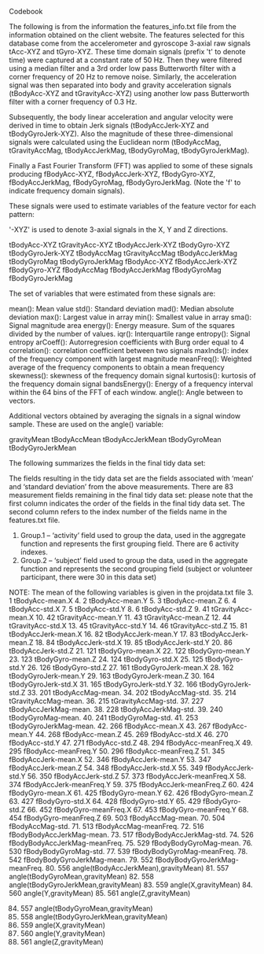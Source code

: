 Codebook

The following is from the information the features_info.txt file from the information obtained on the client website.
The features selected for this database come from the accelerometer and gyroscope 3-axial raw signals tAcc-XYZ and tGyro-XYZ. These time domain signals (prefix 't' to denote time) were captured at a constant rate of 50 Hz. Then they were filtered using a median filter and a 3rd order low pass Butterworth filter with a corner frequency of 20 Hz to remove noise. Similarly, the acceleration signal was then separated into body and gravity acceleration signals (tBodyAcc-XYZ and tGravityAcc-XYZ) using another low pass Butterworth filter with a corner frequency of 0.3 Hz. 

Subsequently, the body linear acceleration and angular velocity were derived in time to obtain Jerk signals (tBodyAccJerk-XYZ and tBodyGyroJerk-XYZ). Also the magnitude of these three-dimensional signals were calculated using the Euclidean norm (tBodyAccMag, tGravityAccMag, tBodyAccJerkMag, tBodyGyroMag, tBodyGyroJerkMag). 

Finally a Fast Fourier Transform (FFT) was applied to some of these signals producing fBodyAcc-XYZ, fBodyAccJerk-XYZ, fBodyGyro-XYZ, fBodyAccJerkMag, fBodyGyroMag, fBodyGyroJerkMag. (Note the 'f' to indicate frequency domain signals). 

These signals were used to estimate variables of the feature vector for each pattern:  

'-XYZ' is used to denote 3-axial signals in the X, Y and Z directions.

tBodyAcc-XYZ
tGravityAcc-XYZ
tBodyAccJerk-XYZ
tBodyGyro-XYZ
tBodyGyroJerk-XYZ
tBodyAccMag
tGravityAccMag
tBodyAccJerkMag
tBodyGyroMag
tBodyGyroJerkMag
fBodyAcc-XYZ
fBodyAccJerk-XYZ
fBodyGyro-XYZ
fBodyAccMag
fBodyAccJerkMag
fBodyGyroMag
fBodyGyroJerkMag


The set of variables that were estimated from these signals are: 

mean(): Mean value
std(): Standard deviation
mad(): Median absolute deviation 
max(): Largest value in array
min(): Smallest value in array
sma(): Signal magnitude area
energy(): Energy measure. Sum of the squares divided by the number of values. 
iqr(): Interquartile range 
entropy(): Signal entropy
arCoeff(): Autorregresion coefficients with Burg order equal to 4
correlation(): correlation coefficient between two signals
maxInds(): index of the frequency component with largest magnitude
meanFreq(): Weighted average of the frequency components to obtain a mean frequency
skewness(): skewness of the frequency domain signal 
kurtosis(): kurtosis of the frequency domain signal 
bandsEnergy(): Energy of a frequency interval within the 64 bins of the FFT of each window.
angle(): Angle between to vectors.

Additional vectors obtained by averaging the signals in a signal window sample. These are used on the angle() variable:

gravityMean
tBodyAccMean
tBodyAccJerkMean
tBodyGyroMean
tBodyGyroJerkMean

The following summarizes the fields in the final tidy data set:

The fields resulting in the tidy data set are the fields associated with ‘mean’ and ‘standard deviation’ from the above measurements.  There are 83 measurement fields remaining in the final tidy data set:  please note that the first column indicates the order of the fields in the final tidy data set.  The second column refers to the index number of the fields name in the features.txt file.

1.	Group.1 – ‘activity’ field used to group the data, used in the aggregate function and represents the first grouping field.  There are 6 activity indexes.
2.	Group.2 – ‘subject’ field used to group the data, used in the aggregate function and represents the second grouping field (subject or volunteer participant, there were 30 in this data set)

NOTE:  The mean of the following variables is given in the projdata.txt file
3.	1 tBodyAcc-mean.X
4.	2 tBodyAcc-mean.Y
5.	3 tBodyAcc-mean.Z
6.	4 tBodyAcc-std.X
7.	5 tBodyAcc-std.Y
8.	6 tBodyAcc-std.Z
9.	41 tGravityAcc-mean.X
10.	42 tGravityAcc-mean.Y
11.	43 tGravityAcc-mean.Z
12.	44 tGravityAcc-std.X
13.	45 tGravityAcc-std.Y
14.	46 tGravityAcc-std.Z
15.	81 tBodyAccJerk-mean.X
16.	82 tBodyAccJerk-mean.Y
17.	83 tBodyAccJerk-mean.Z
18.	84 tBodyAccJerk-std.X
19.	85 tBodyAccJerk-std.Y
20.	86 tBodyAccJerk-std.Z
21.	121 tBodyGyro-mean.X
22.	122 tBodyGyro-mean.Y
23.	123 tBodyGyro-mean.Z
24.	124 tBodyGyro-std.X
25.	125 tBodyGyro-std.Y
26.	126 tBodyGyro-std.Z
27.	161 tBodyGyroJerk-mean.X
28.	162 tBodyGyroJerk-mean.Y
29.	163 tBodyGyroJerk-mean.Z
30.	164 tBodyGyroJerk-std.X
31.	165 tBodyGyroJerk-std.Y
32.	166 tBodyGyroJerk-std.Z
33.	201 tBodyAccMag-mean.
34.	202 tBodyAccMag-std.
35.	214 tGravityAccMag-mean.
36.	215 tGravityAccMag-std.
37.	227 tBodyAccJerkMag-mean.
38.	228 tBodyAccJerkMag-std.
39.	240 tBodyGyroMag-mean.
40.	241 tBodyGyroMag-std.
41.	253 tBodyGyroJerkMag-mean.
42.	266 fBodyAcc-mean.X
43.	267 fBodyAcc-mean.Y
44.	268 fBodyAcc-mean.Z
45.	269 fBodyAcc-std.X
46.	270 fBodyAcc-std.Y
47.	271 fBodyAcc-std.Z
48.	294 fBodyAcc-meanFreq.X
49.	295 fBodyAcc-meanFreq.Y
50.	296 fBodyAcc-meanFreq.Z
51.	345 fBodyAccJerk-mean.X
52.	346 fBodyAccJerk-mean.Y
53.	347 fBodyAccJerk-mean.Z
54.	348 fBodyAccJerk-std.X
55.	349 fBodyAccJerk-std.Y
56.	350 fBodyAccJerk-std.Z
57.	373 fBodyAccJerk-meanFreq.X
58.	374 fBodyAccJerk-meanFreq.Y
59.	375 fBodyAccJerk-meanFreq.Z
60.	424 fBodyGyro-mean.X
61.	425 fBodyGyro-mean.Y
62.	426 fBodyGyro-mean.Z
63.	427 fBodyGyro-std.X
64.	428 fBodyGyro-std.Y
65.	429 fBodyGyro-std.Z
66.	452 fBodyGyro-meanFreq.X
67.	453 fBodyGyro-meanFreq.Y
68.	454 fBodyGyro-meanFreq.Z
69.	503 fBodyAccMag-mean.
70.	504 fBodyAccMag-std.
71.	513 fBodyAccMag-meanFreq.
72.	516 fBodyBodyAccJerkMag-mean.
73.	517 fBodyBodyAccJerkMag-std.
74.	526 fBodyBodyAccJerkMag-meanFreq.
75.	529 fBodyBodyGyroMag-mean.
76.	530 fBodyBodyGyroMag-std.
77.	539 fBodyBodyGyroMag-meanFreq.
78.	542 fBodyBodyGyroJerkMag-mean.
79.	552 fBodyBodyGyroJerkMag-meanFreq.
80.	556 angle(tBodyAccJerkMean),gravityMean)
81.	557 angle(tBodyGyroMean,gravityMean)
82.	558 angle(tBodyGyroJerkMean,gravityMean)
83.	559 angle(X,gravityMean)
84.	560 angle(Y,gravityMean)
85.	561 angle(Z,gravityMean)

84.	557 angle(tBodyGyroMean,gravityMean)
85.	558 angle(tBodyGyroJerkMean,gravityMean)
86.	559 angle(X,gravityMean)
87.	560 angle(Y,gravityMean)
88.	561 angle(Z,gravityMean)
